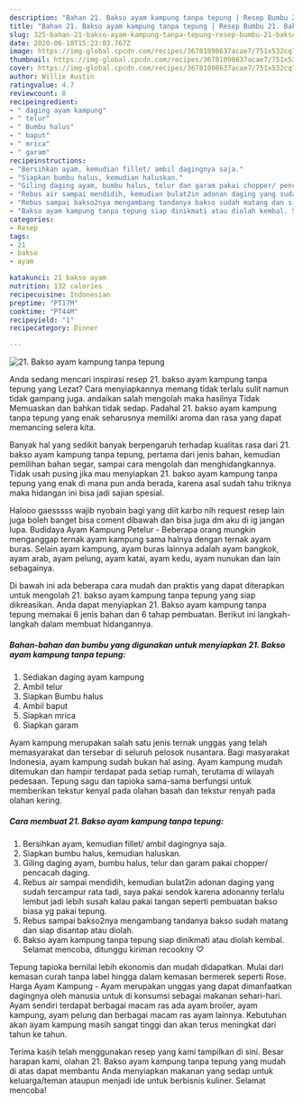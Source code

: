 ```yaml
---
description: "Bahan 21. Bakso ayam kampung tanpa tepung | Resep Bumbu 21. Bakso ayam kampung tanpa tepung Yang Lezat"
title: "Bahan 21. Bakso ayam kampung tanpa tepung | Resep Bumbu 21. Bakso ayam kampung tanpa tepung Yang Lezat"
slug: 325-bahan-21-bakso-ayam-kampung-tanpa-tepung-resep-bumbu-21-bakso-ayam-kampung-tanpa-tepung-yang-lezat
date: 2020-06-10T15:23:03.767Z
image: https://img-global.cpcdn.com/recipes/36781098637acae7/751x532cq70/21-bakso-ayam-kampung-tanpa-tepung-foto-resep-utama.jpg
thumbnail: https://img-global.cpcdn.com/recipes/36781098637acae7/751x532cq70/21-bakso-ayam-kampung-tanpa-tepung-foto-resep-utama.jpg
cover: https://img-global.cpcdn.com/recipes/36781098637acae7/751x532cq70/21-bakso-ayam-kampung-tanpa-tepung-foto-resep-utama.jpg
author: Willie Austin
ratingvalue: 4.7
reviewcount: 8
recipeingredient:
- " daging ayam kampung"
- " telur"
- " Bumbu halus"
- " baput"
- " mrica"
- " garam"
recipeinstructions:
- "Bersihkan ayam, kemudian fillet/ ambil dagingnya saja."
- "Siapkan bumbu halus, kemudian haluskan."
- "Giling daging ayam, bumbu halus, telur dan garam pakai chopper/ pencacah daging."
- "Rebus air sampai mendidih, kemudian bulat2in adonan daging yang sudah tercampur rata tadi, saya pakai sendok karena adonanny terlalu lembut jadi lebih susah kalau pakai tangan seperti pembuatan bakso biasa yg pakai tepung."
- "Rebus sampai bakso2nya mengambang tandanya bakso sudah matang dan siap disantap atau diolah."
- "Bakso ayam kampung tanpa tepung siap dinikmati atau diolah kembal. Selamat mencoba, ditunggu kiriman recookny ♡"
categories:
- Resep
tags:
- 21
- bakso
- ayam

katakunci: 21 bakso ayam 
nutrition: 132 calories
recipecuisine: Indonesian
preptime: "PT17M"
cooktime: "PT44M"
recipeyield: "1"
recipecategory: Dinner

---
```



![21. Bakso ayam kampung tanpa tepung](https://img-global.cpcdn.com/recipes/36781098637acae7/751x532cq70/21-bakso-ayam-kampung-tanpa-tepung-foto-resep-utama.jpg)

Anda sedang mencari inspirasi resep 21. bakso ayam kampung tanpa tepung yang Lezat? Cara menyiapkannya memang tidak terlalu sulit namun tidak gampang juga. andaikan salah mengolah maka hasilnya Tidak Memuaskan dan bahkan tidak sedap. Padahal 21. bakso ayam kampung tanpa tepung yang enak seharusnya memiliki aroma dan rasa yang dapat memancing selera kita.

Banyak hal yang sedikit banyak berpengaruh terhadap kualitas rasa dari 21. bakso ayam kampung tanpa tepung, pertama dari jenis bahan, kemudian pemilihan bahan segar, sampai cara mengolah dan menghidangkannya. Tidak usah pusing jika mau menyiapkan 21. bakso ayam kampung tanpa tepung yang enak di mana pun anda berada, karena asal sudah tahu triknya maka hidangan ini bisa jadi sajian spesial.

Halooo gaesssss wajib nyobain bagi yang diit karbo nih request resep lain juga boleh banget bisa coment dibawah dan bisa juga dm aku di ig jangan lupa. Budidaya Ayam Kampung Petelur - Beberapa orang mungkin menganggap ternak ayam kampung sama halnya dengan ternak ayam buras. Selain ayam kampung, ayam buras lainnya adalah ayam bangkok, ayam arab, ayam pelung, ayam katai, ayam kedu, ayam nunukan dan lain sebagainya.


Di bawah ini ada beberapa cara mudah dan praktis yang dapat diterapkan untuk mengolah 21. bakso ayam kampung tanpa tepung yang siap dikreasikan. Anda dapat menyiapkan 21. Bakso ayam kampung tanpa tepung memakai 6 jenis bahan dan 6 tahap pembuatan. Berikut ini langkah-langkah dalam membuat hidangannya.

<!--inarticleads1-->

##### Bahan-bahan dan bumbu yang digunakan untuk menyiapkan 21. Bakso ayam kampung tanpa tepung:

1. Sediakan  daging ayam kampung
1. Ambil  telur
1. Siapkan  Bumbu halus
1. Ambil  baput
1. Siapkan  mrica
1. Siapkan  garam


Ayam kampung merupakan salah satu jenis ternak unggas yang telah memasyarakat dan tersebar di seluruh pelosok nusantara. Bagi masyarakat Indonesia, ayam kampung sudah bukan hal asing. Ayam kampung mudah ditemukan dan hampir terdapat pada setiap rumah, terutama di wilayah pedesaan. Tepung sagu dan tapioka sama-sama berfungsi untuk memberikan tekstur kenyal pada olahan basah dan tekstur renyah pada olahan kering. 

<!--inarticleads2-->

##### Cara membuat 21. Bakso ayam kampung tanpa tepung:

1. Bersihkan ayam, kemudian fillet/ ambil dagingnya saja.
1. Siapkan bumbu halus, kemudian haluskan.
1. Giling daging ayam, bumbu halus, telur dan garam pakai chopper/ pencacah daging.
1. Rebus air sampai mendidih, kemudian bulat2in adonan daging yang sudah tercampur rata tadi, saya pakai sendok karena adonanny terlalu lembut jadi lebih susah kalau pakai tangan seperti pembuatan bakso biasa yg pakai tepung.
1. Rebus sampai bakso2nya mengambang tandanya bakso sudah matang dan siap disantap atau diolah.
1. Bakso ayam kampung tanpa tepung siap dinikmati atau diolah kembal. Selamat mencoba, ditunggu kiriman recookny ♡


Tepung tapioka bernilai lebih ekonomis dan mudah didapatkan. Mulai dari kemasan curah tanpa label hingga dalam kemasan bermerek seperti Rose. Harga Ayam Kampung - Ayam merupakan unggas yang dapat dimanfaatkan dagingnya oleh manusia untuk di konsumsi sebagai makanan sehari-hari. Ayam sendiri terdapat berbagai macam ras ada ayam broiler, ayam kampung, ayam pelung dan berbagai macam ras ayam lainnya. Kebutuhan akan ayam kampung masih sangat tinggi dan akan terus meningkat dari tahun ke tahun. 

Terima kasih telah menggunakan resep yang kami tampilkan di sini. Besar harapan kami, olahan 21. Bakso ayam kampung tanpa tepung yang mudah di atas dapat membantu Anda menyiapkan makanan yang sedap untuk keluarga/teman ataupun menjadi ide untuk berbisnis kuliner. Selamat mencoba!
